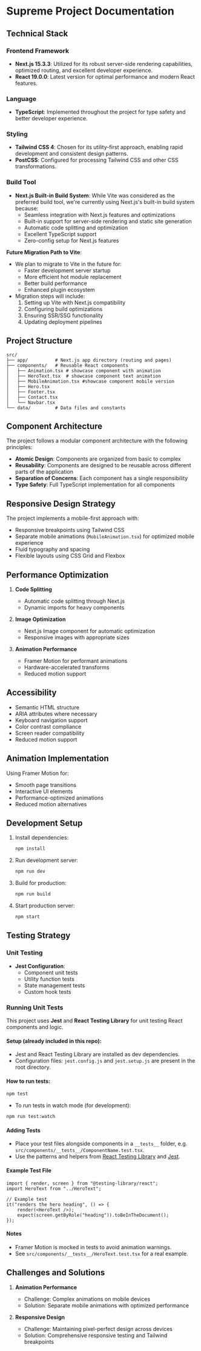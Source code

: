 # Supreme Project Documentation

## Technical Stack

### Frontend Framework

-   **Next.js 15.3.3**: Utilized for its robust server-side rendering capabilities, optimized routing, and excellent developer experience.
-   **React 19.0.0**: Latest version for optimal performance and modern React features.

### Language

-   **TypeScript**: Implemented throughout the project for type safety and better developer experience.

### Styling

-   **Tailwind CSS 4**: Chosen for its utility-first approach, enabling rapid development and consistent design patterns.
-   **PostCSS**: Configured for processing Tailwind CSS and other CSS transformations.

### Build Tool

-   **Next.js Built-in Build System**: While Vite was considered as the preferred build tool, we're currently using Next.js's built-in build system because:
    -   Seamless integration with Next.js features and optimizations
    -   Built-in support for server-side rendering and static site generation
    -   Automatic code splitting and optimization
    -   Excellent TypeScript support
    -   Zero-config setup for Next.js features

**Future Migration Path to Vite**:

-   We plan to migrate to Vite in the future for:
    -   Faster development server startup
    -   More efficient hot module replacement
    -   Better build performance
    -   Enhanced plugin ecosystem
-   Migration steps will include:
    1.  Setting up Vite with Next.js compatibility
    2.  Configuring build optimizations
    3.  Ensuring SSR/SSG functionality
    4.  Updating deployment pipelines

## Project Structure

```
src/
├── app/          # Next.js app directory (routing and pages)
├── components/   # Reusable React components
│   ├── Animation.tsx # showcase component with animation
│   ├── HeroText.tsx  # showcase component text animation
│   ├── MobileAnimation.tsx #showcase component mobile version
│   ├── Hero.tsx
│   ├── Footer.tsx
│   ├── Contact.tsx
│   └── Navbar.tsx
└── data/         # Data files and constants
```

## Component Architecture

The project follows a modular component architecture with the following principles:

-   **Atomic Design**: Components are organized from basic to complex
-   **Reusability**: Components are designed to be reusable across different parts of the application
-   **Separation of Concerns**: Each component has a single responsibility
-   **Type Safety**: Full TypeScript implementation for all components

## Responsive Design Strategy

The project implements a mobile-first approach with:

-   Responsive breakpoints using Tailwind CSS
-   Separate mobile animations (`MobileAnimation.tsx`) for optimized mobile experience
-   Fluid typography and spacing
-   Flexible layouts using CSS Grid and Flexbox

## Performance Optimization

1. **Code Splitting**

    - Automatic code splitting through Next.js
    - Dynamic imports for heavy components

2. **Image Optimization**

    - Next.js Image component for automatic optimization
    - Responsive images with appropriate sizes

3. **Animation Performance**
    - Framer Motion for performant animations
    - Hardware-accelerated transforms
    - Reduced motion support

## Accessibility

-   Semantic HTML structure
-   ARIA attributes where necessary
-   Keyboard navigation support
-   Color contrast compliance
-   Screen reader compatibility
-   Reduced motion support

## Animation Implementation

Using Framer Motion for:

-   Smooth page transitions
-   Interactive UI elements
-   Performance-optimized animations
-   Reduced motion alternatives

## Development Setup

1. Install dependencies:

    ```bash
    npm install
    ```

2. Run development server:

    ```bash
    npm run dev
    ```

3. Build for production:

    ```bash
    npm run build
    ```

4. Start production server:
    ```bash
    npm start
    ```

## Testing Strategy

### Unit Testing

-   **Jest Configuration**:
    -   Component unit tests
    -   Utility function tests
    -   State management tests
    -   Custom hook tests

### Running Unit Tests

This project uses **Jest** and **React Testing Library** for unit testing React components and logic.

#### Setup (already included in this repo):

-   Jest and React Testing Library are installed as dev dependencies.
-   Configuration files: `jest.config.js` and `jest.setup.js` are present in the root directory.

#### How to run tests:

```bash
npm test
```

-   To run tests in watch mode (for development):

```bash
npm run test:watch
```

#### Adding Tests

-   Place your test files alongside components in a `__tests__` folder, e.g. `src/components/__tests__/ComponentName.test.tsx`.
-   Use the patterns and helpers from [React Testing Library](https://testing-library.com/docs/react-testing-library/intro/) and [Jest](https://jestjs.io/docs/getting-started).

#### Example Test File

```tsx
import { render, screen } from "@testing-library/react";
import HeroText from "../HeroText";

// Example test
it("renders the hero heading", () => {
    render(<HeroText />);
    expect(screen.getByRole("heading")).toBeInTheDocument();
});
```

#### Notes

-   Framer Motion is mocked in tests to avoid animation warnings.
-   See `src/components/__tests__/HeroText.test.tsx` for a real example.

## Challenges and Solutions

1. **Animation Performance**

    - Challenge: Complex animations on mobile devices
    - Solution: Separate mobile animations with optimized performance

2. **Responsive Design**
    - Challenge: Maintaining pixel-perfect design across devices
    - Solution: Comprehensive responsive testing and Tailwind breakpoints

```

```
